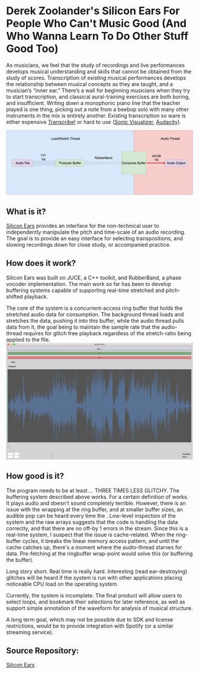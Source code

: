 
# Derek Zoolander's Silicon Ears For People Who Can't Music Good (And Who Wanna Learn To Do Other Stuff Good Too)


As musicians, we feel that the study of recordings and live performances
develops musical understanding and skills that cannot be obtained from the
study of scores. Transcription of existing musical performances develops the
relationship between musical concepts as they are taught, and a musician’s
“inner
ear.” There’s a wall for beginning musicians when they try to start
transcription, and classical aural-training exercises are both boring, and
insufficient. Writing down a monophonic piano line that the teacher played is
one thing,
picking out a note from a beebop solo with many other instruments in the mix is
entirely another. Existing transcription so ware is either
expensive [Transcribe!](Transcribe!) or hard to
use
([Sonic Visualizer](http://sonicvisualiser.org/), [Audacity](audacityteam.org)).

![Silicon Ears](app.jpg)
## What is it?

[Silicon Ears](https://github.com/MannySchneck/silicon-ears) provides an interface for the non-technical user to independently
manipulate the pitch and time-scale of an audio recording. The goal is to provide an
easy interface for selecting transpositions, and slowing recordings down for
close study, or accompanied practice.

## How does it work?
Silicon Ears was built on JUCE, a C++ toolkit, and RubberBand, a phase vocoder
implementation. The main work so far has been to develop buffering systems
capable of supporting real-time stretched and pitch-shifted playback.

The core of the system is a concurrent-access ring buffer that holds the
stretched audio data for consumption. The background thread loads and stretches
the data, pushing it into this buffer, while the audio thread pulls data from
it, the goal being to maintain the sample rate that the audio-thread requires
for glitch free playback regardless of the stretch-ratio being applied to the
file.
![Silicon ears](sonic-ears.png)
## How good is it?
The program needs to be at least.... THREE TIMES LESS GLITCHY. The buffering
system described above works. For a certain definition of works. It plays audio
and doesn't sound completely terrible. However, there is an issue with the
wrapping at the ring buffer, and at smaller buffer sizes, an audible pop can be
heard every time the . Low-level inspection of the system and the raw arrays
suggests that the code is handling the data correctly, and that there are no
off-by 1 errors in the stream. Since this is a real-time system, I suspect that
the issue is cache-related. When the ring-buffer cycles, it breaks the linear
memory access pattern, and until the cache catches up, there's a moment where
the audio-thread starves for data. Pre-fetching at the ringbuffer wrap-point
would solve this (or buffering the buffer).

Long story short. Real time is really hard. Interesting (read ear-destroying)
glitches will be heard if the system is run with other applications placing
noticeable CPU load on the operating system.

Currently, the system is incomplete. The final product will allow users to
select loops, and bookmark their selections for later reference, as well as
support simple annotation of the waveform for analysis of musical structure.

A long term goal, which may not be possible due to SDK and license restrictions, would be to provide integration with Spotify (or a similar streaming service).

## Source Repository:
[Silicon Ears](https://github.com/MannySchneck/silicon-ears)
